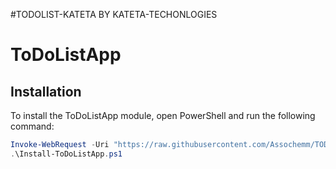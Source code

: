  #TODOLIST-KATETA
BY KATETA-TECHONLOGIES


# ToDoListApp

## Installation

To install the ToDoListApp module, open PowerShell and run the following command:

```powershell
Invoke-WebRequest -Uri "https://raw.githubusercontent.com/Assochemm/TODOLIST-KATETA/main/Install-ToDoListApp.ps1" -OutFile "Install-ToDoListApp.ps1"
.\Install-ToDoListApp.ps1
